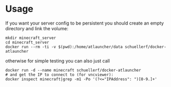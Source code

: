 # Usage
If you want your server config to be persistent you should create an empty directory and link the volume:

```
mkdir minecraft_server
cd minecraft_server
docker run --rm -ti -v $(pwd):/home/atlauncher/data schuellerf/docker-atlauncher
```

otherwise for simple testing you can also just call
```
docker run -d --name minecraft schuellerf/docker-atlauncher
# and get the IP to connect to (for vncviewer):
docker inspect minecraft|grep -m1 -Po '(?<="IPAddress": ")[0-9.]+'
```

